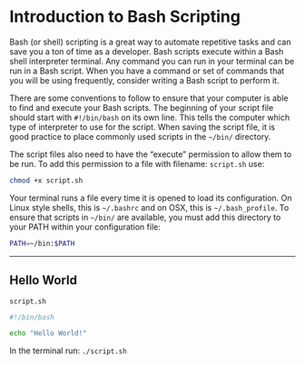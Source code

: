 # Introduction to Bash Scripting

Bash (or shell) scripting is a great way to automate repetitive tasks and can save you a ton of time as a developer. Bash scripts execute within a Bash shell interpreter terminal. Any command you can run in your terminal can be run in a Bash script. When you have a command or set of commands that you will be using frequently, consider writing a Bash script to perform it.

There are some conventions to follow to ensure that your computer is able to find and execute your Bash scripts. The beginning of your script file should start with `#!/bin/bash` on its own line. This tells the computer which type of interpreter to use for the script. When saving the script file, it is good practice to place commonly used scripts in the `~/bin/` directory.

The script files also need to have the “execute” permission to allow them to be run. To add this permission to a file with filename: `script.sh` use:

```bash
chmod +x script.sh
```

Your terminal runs a file every time it is opened to load its configuration. On Linux style shells, this is `~/.bashrc` and on OSX, this is `~/.bash_profile`. To ensure that scripts in `~/bin/` are available, you must add this directory to your PATH within your configuration file:

```bash
PATH=~/bin:$PATH
```

---

## Hello World

`script.sh`

```bash
#!/bin/bash

echo "Hello World!"
```

In the terminal run: `./script.sh`
